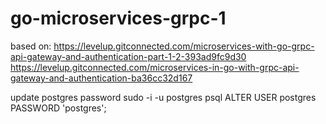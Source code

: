 # go-microservices-grpc-1
based on:
https://levelup.gitconnected.com/microservices-with-go-grpc-api-gateway-and-authentication-part-1-2-393ad9fc9d30
https://levelup.gitconnected.com/microservices-in-go-with-grpc-api-gateway-and-authentication-ba36cc32d167

update postgres password
    sudo -i -u postgres
    psql
    ALTER USER postgres PASSWORD 'postgres';